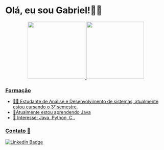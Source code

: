 # Olá, eu sou Gabriel!👋😜

<div align="center">
  <a href="https://github.com/GabrielFDJ">
  <img height="180em" src="https://github-readme-stats.vercel.app/api?username=gabrielFDJ&show_icons=true&theme=merko&include_all_commits=true&count_private=true"/>
  <img height="180em" src="https://github-readme-stats.vercel.app/api/top-langs/?username=gabrielFDJ&layout=compact&langs_count=7&theme=merko"/>
</div>

### Formação
-   👨‍🎓  Estudante de Análise e Desenvolvimento de sistemas, atualmente estou cursando o 3° semestre.
-  🌱Atualmente estou aprendendo Java
-  🎯  Interesse: Java, Python, C .

### Contato  📱
[![Linkedin Badge](https://img.shields.io/badge/-Gabriel%20Ferreira-6633cc?style=flat-square&logo=Linkedin&logoColor=white&link=https://https://www.linkedin.com/in/gabriel-ferreira-447998140/)](https://www.linkedin.com/in/gabriel-ferreira-447998140/) 
